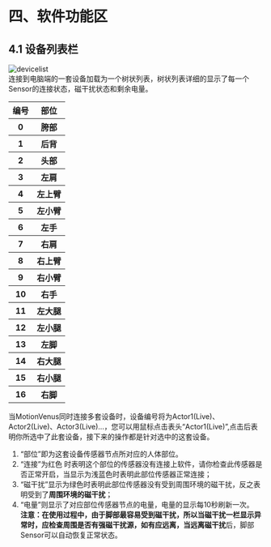 # 四、软件功能区
## 4.1 设备列表栏
![devicelist](.png)<br>
连接到电脑端的一套设备加载为一个树状列表，树状列表详细的显示了每一个Sensor的连接状态，磁干扰状态和剩余电量。<br>
<table>
   <tr><th>编号</th><th>部位</th></tr>
   <tr><th>0</th><th>胯部</th></tr>
	<tr><th>1</th><th>后背</th></tr>
	<tr><th>2</th><th>头部</th></tr>
	<tr><th>3</th><th>左肩</th></tr>
	<tr><th>4</th><th>左上臂</th></tr>
	<tr><th>5</th><th>左小臂</th></tr>
	<tr><th>6</th><th>左手</th></tr>
	<tr><th>7</th><th>右肩</th></tr>
	<tr><th>8</th><th>右上臂</th></tr>
	<tr><th>9</th><th>右小臂</th></tr>
	<tr><th>10</th><th>右手</th></tr>
	<tr><th>11</th><th>左大腿</th></tr>
	<tr><th>12</th><th>左小腿</th></tr>
	<tr><th>13</th><th>左脚</th></tr>
	<tr><th>14</th><th>右大腿</th></tr>
	<tr><th>15</th><th>右小腿</th></tr>
	<tr><th>16</th><th>右脚</th></tr>
</table>

当MotionVenus同时连接多套设备时，设备编号将为Actor1(Live)、Actor2(Live)、Actor3(Live)...，您可以用鼠标点击表头“Actor1(Live)”,点击后表明你所选中了此套设备，接下来的操作都是针对选中的这套设备。<br>
1. “部位”即为这套设备传感器节点所对应的人体部位。
2. “连接”为红色 时表明这个部位的传感器没有连接上软件，请你检查此传感器是否正常开启，当显示为浅蓝色时表明此部位传感器正常连接；
3. “磁干扰”显示为绿色时表明此部位传感器没有受到周围环境的磁干扰，反之表明受到了**周围环境的磁干扰**；
4. “电量”则显示了对应部位传感器节点的电量，电量的显示每10秒刷新一次。<br>
**注意：**在使用过程中，由于脚部最容易受到磁干扰，所以当磁干扰一栏显示异常时，应检查周围是否有强磁干扰源，如有应远离，当**远离磁干扰**后，脚部Sensor可以自动恢复正常状态。